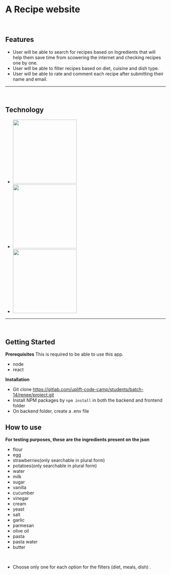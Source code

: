 # A Recipe website
&nbsp;
## Features
- User will be able to search for recipes based on Ingredients that will help them save time from scowering the internet and checking recipes one by one.
- User will be able to filter recipes based on diet, cuisine and dish type.
- User will be able to rate and comment each recipe after submitting their name and email.

---
&nbsp;
## Technology

- <img src = "https://repository-images.githubusercontent.com/37153337/9d0a6780-394a-11eb-9fd1-6296a684b124" width="200">
- <img src = "https://testrigor.com/wp-content/uploads/2023/01/express-logo.png" width="200">
- <img src = "https://www.vectorlogo.zone/logos/nodejs/nodejs-ar21.png" width="200">

---
&nbsp;
## Getting Started
**Prerequisites**
This is required to be able to use this app.
- node
- react

**Installation**
- Git clone https://gitlab.com/uplift-code-camp/students/batch-14/renee/project.git
- Install NPM packages by `npm install` in both the backend and frontend folder
- On backend folder, create a .env file
&nbsp;
## How to use
**For testing purposes, these are the ingredients present on the json**
- flour
- egg
- strawberries(only searchable in plural form)
- potatoes(only searchable in plural form)
- water
- milk
- sugar
- vanilla
- cucumber
- vinegar
- cream
- yeast
- salt
- garlic
- parmesan
- olive oil
- pasta
- pasta water
- butter

&nbsp;

- Choose only one for each option for the filters (diet, meals, dish) .
